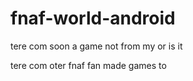 # fnaf-world-android
tere com soon a game not from my or is it


tere com oter fnaf fan made games to
